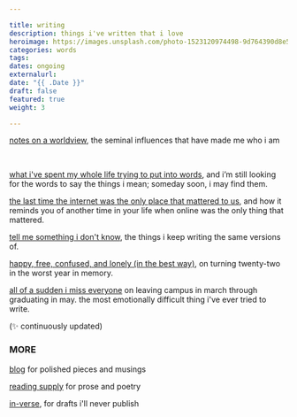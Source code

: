 ```yaml
---

title: writing
description: things i've written that i love
heroimage: https://images.unsplash.com/photo-1523120974498-9d764390d8e5?ixlib=rb-1.2.1&ixid=eyJhcHBfaWQiOjEyMDd9&auto=format&fit=crop&w=600&q=60
categories: words
tags: 
dates: ongoing
externalurl:
date: "{{ .Date }}"
draft: false
featured: true
weight: 3

---
```


[notes on a worldview](https://blog.kellyluo.me/2020-12/seminal-ideas-and-more), the seminal influences that have made me who i am

<br />

[what i've spent my whole life trying to put into words](https://blog.kellyluo.me/2020-11/putting-into-words), and i’m still looking for the words to say the things i mean; someday soon, i may find them.

[the last time the internet was the only place that mattered to us](https://blog.kellyluo.me/2020-11/only-the-internet-matters), and how it reminds you of another time in your life when online was the only thing that mattered.

[tell me something i don't know](https://reading.supply/@kelly/tell-me-something-i-dont-already-know-hGzs5s), the things i keep writing the same versions of.

[happy, free, confused, and lonely (in the best way)](https://blog.kellyluo.me/2020-12/how-old-are-we-really), on turning twenty-two in the worst year in memory.

[all of a sudden i miss everyone](https://blog.kellyluo.me/articles/2020-05/all-of-a-sudden-i-miss-everyone) on leaving campus in march through graduating in may. the most emotionally difficult thing i've ever tried to write.

(✨ continuously updated)



### MORE

[blog](https://blog.kellyluo.me) for polished pieces and musings

[reading supply](https://reading.supply/@kelly) for prose and poetry

[in-verse](tiny.cc/in-verse), for drafts i'll never publish